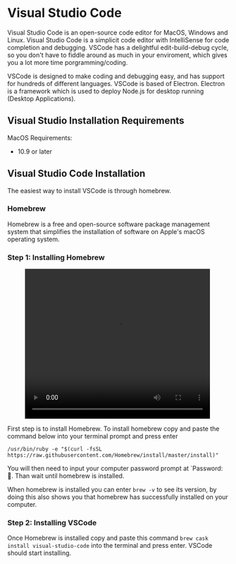# Visual Studio Code
Visual Studio Code is an open-source code editor for MacOS, Windows and Linux. Visual Studio Code is a simplicit code editor with IntelliSense for code completion and debugging. VSCode has a delightful edit-build-debug cycle, so you don't have to fiddle around as much in your enviroment, which gives you a lot more time porgramming/coding.

VSCode is designed to make coding and debugging easy, and has support for hundreds of different languages. VSCode is based of Electron. Electron is a framework which is used to deploy Node.js for desktop running (Desktop Applications).

## Visual Studio Installation Requirements
MacOS Requirements:
- 10.9 or later

## Visual Studio Code Installation
The easiest way to install VSCode is through homebrew.

### Homebrew
Homebrew is a free and open-source software package management system that simplifies the installation of software on Apple's macOS operating system. 

### Step 1: Installing Homebrew
<figure class="video_container">
  <video width="420" height="340" border="5" autoplay="true" loop="true">
    <source src="Homebrew2.mp4" type="video/mp4">
  </video>
</figure>
First step is to install Homebrew. To install homebrew copy and paste the command below into your terminal prompt and press enter

`
/usr/bin/ruby -e "$(curl -fsSL https://raw.githubusercontent.com/Homebrew/install/master/install)" 
`

You will then need to input your computer password prompt at `Password: 🔑. Than wait until homebrew is installed. 

When homebrew is installed you can enter `brew -v` to see its version, by doing this also shows you that homebrew has successfully installed on your computer.

### Step 2: Installing VSCode
Once Homebrew is installed copy and paste this command `brew cask install visual-studio-code` into the terminal and press enter. VSCode should start installing.


<link href="styles.css" rel="stylesheet">
 